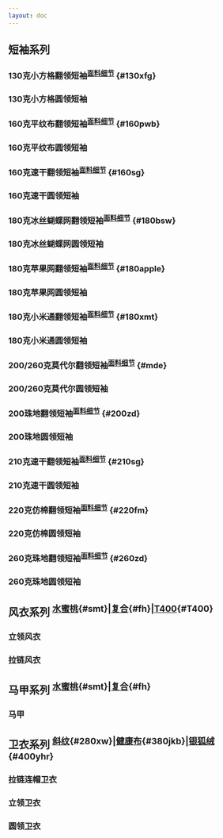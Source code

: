 ```yaml
---
layout: doc
---
```

## 短袖系列
<!-- 小方格 -->
### 130克小方格翻领短袖<sup>[面料细节](./fabric#130xfg)</sup>  {#130xfg}
<Swiper :imagePaths="xfgPolo" />

### 130克小方格圆领短袖
<Swiper :imagePaths="xfgTshirt" />

<!-- 平纹布 -->
### 160克平纹布翻领短袖<sup>[面料细节](./fabric#160pwb)</sup>  {#160pwb}
<Swiper :imagePaths="pwbPolo" />

### 160克平纹布圆领短袖
<Swiper :imagePaths="pwbTshirt" />

<!-- 160克速干 -->
### 160克速干翻领短袖<sup>[面料细节](./fabric#160sg)</sup>  {#160sg}
<Swiper :imagePaths="suGanPolo" />

### 160克速干圆领短袖
<Swiper :imagePaths="suGanTshirt" />

<!-- 冰丝蝴蝶网 -->
### 180克冰丝蝴蝶网翻领短袖<sup>[面料细节](./fabric#180bsw)</sup>  {#180bsw}
<Swiper :imagePaths="bswPolo" />

### 180克冰丝蝴蝶网圆领短袖
<Swiper :imagePaths="bswTshirt" />

<!-- 180苹果网 -->
### 180克苹果网翻领短袖<sup>[面料细节](./fabric#180apple)</sup>  {#180apple}
<Swiper :imagePaths="applePolo" />

### 180克苹果网圆领短袖
<Swiper :imagePaths="appleTshirt" />

<!-- 180克小米通 -->
### 180克小米通翻领短袖<sup>[面料细节](./fabric#180xmt)</sup>  {#180xmt}
<Swiper :imagePaths="xmtPolo" />

### 180克小米通圆领短袖
<Swiper :imagePaths="xmtTshirt" />

<!-- //200克/260克莫代尔 -->
### 200/260克莫代尔翻领短袖<sup>[面料细节](./fabric#mde)</sup>  {#mde}
<Swiper :imagePaths="mdePolo" />

### 200/260克莫代尔圆领短袖
<Swiper :imagePaths="mdeTshirt" />

<!-- 200珠地 -->
### 200珠地翻领短袖<sup>[面料细节](./fabric#200zd)</sup>  {#200zd}
<Swiper :imagePaths="zdPolo" />

### 200珠地圆领短袖
<Swiper :imagePaths="zdPolo" />

<!-- 210克速干 -->
### 210克速干翻领短袖<sup>[面料细节](./fabric#210sg)</sup>  {#210sg}
<Swiper :imagePaths="SGPolo" />

### 210克速干圆领短袖
<Swiper :imagePaths="SGTshirt" />

<!-- 220克仿棉 -->
### 220克仿棉翻领短袖<sup>[面料细节](./fabric#220fm)</sup>  {#220fm}
<Swiper :imagePaths="fmPolo" />

### 220克仿棉圆领短袖
<Swiper :imagePaths="fmTshirt" />

<!-- 260克珠地 -->
### 260克珠地翻领短袖<sup>[面料细节](./fabric#260zd)</sup>  {#260zd}
<Swiper :imagePaths="ZDPolo" />

### 260克珠地圆领短袖
<Swiper :imagePaths="ZDTshirt" />

## 风衣系列 <sup>[水蜜桃](./fabric#smt){#smt}|[复合](./fabric#fh){#fh}|[T400](./fabric#T400){#T400}</sup>

### 立领风衣
<Swiper :imagePaths="standupCollar" />

### 拉链风衣
<Swiper :imagePaths="zipperCollar" />

## 马甲系列 <sup>[水蜜桃](./fabric#smt){#smt}|[复合](./fabric#fh){#fh}</sup>

### 马甲
<Swiper :imagePaths="waistcoat" />

## 卫衣系列 <sup>[斜纹](./fabric#280xw){#280xw}|[健康布](./fabric#380jkb){#380jkb}|[银狐绒](./fabric#400yhr){#400yhr}</sup>

### 拉链连帽卫衣

<Swiper :imagePaths="ZipperHoodSweater" />

### 立领卫衣

<Swiper :imagePaths="standupSweater" />

### 圆领卫衣

<Swiper :imagePaths="roundSweater" />

<script setup>
import { products } from '../components/data/PhysicalMap.js'
import { getProductImages } from '../components/data/PhysicalMapTC.js'
//小方格
// const xfgPolo = products.xfgPolo
// const xfgTshirt = products.xfgTshirt
const xfgPolo = getProductImages('xfgPOLO')
const xfgTshirt = getProductImages('xfgTshirt')
//平纹布
// const pwbPolo = products.pwbPolo
// const pwbTshirt = products.pwbTshirt
const pwbPolo = getProductImages('pwbPOLO')
const pwbTshirt = getProductImages('pwbTshirt')
//160克速干
// const suGanPolo = products.suGanPolo
// const suGanTshirt = products.suGanTshirt
const suGanPolo = getProductImages('suGanPOLO')
const suGanTshirt = getProductImages('suGanTshirt')
//蝴蝶网
// const bswPolo = products.bswPolo
// const bswTshirt = products.bswTshirt
const bswPolo = getProductImages('bswPOLO')
const bswTshirt = getProductImages('bswTshirt')
//180苹果网
// const applePolo = products.applePolo
// const appleTshirt = products.appleTshirt
const applePolo = getProductImages('applePOLO')
const appleTshirt = getProductImages('appleTshirt')
//小米通
// const xmtPolo = products.xmtPolo
// const xmtTshirt = products.xmtTshirt
const xmtPolo = getProductImages('xmtPOLO')
const xmtTshirt = getProductImages('xmtTshirt')
//200克/260克莫代尔
// const mdePolo = products.mdePolo
// const mdrTshirt = products.mdrTshirt
const mdePolo = getProductImages('mdePOLO')
const mdeTshirt = getProductImages('mdeTshirt')
//200珠地
// const zdPolo = products.zdPolo
// const zdTshirt = products.zdTshirt
const zdPolo = getProductImages('zdPOLO')
const zdTshirt = getProductImages('zdTshirt')
//210克速干
// const SGPolo = products.SGPolo
// const SGTshirt = products.SGTshirt
const SGPolo = getProductImages('SGPOLO')
const SGTshirt = getProductImages('SGTshirt')
//220克仿棉
// const fmPolo = products.fmPolo
// const fmTshirt = products.fmTshirt
const fmPolo = getProductImages('fmPOLO')
const fmTshirt = getProductImages('fmTshirt')
//260克珠地
// const ZDPolo = products.ZDPolo
// const ZDTshirt = products.ZDTshirt
const ZDPolo = getProductImages('ZDPOLO')
const ZDTshirt = getProductImages('ZDTshirt')
//风衣
// const standupCollar = products.standupCollar
// const zipperCollar = products.zipperCollar
const standupCollar = getProductImages('standupCollar') 
const zipperCollar = getProductImages('zipperCollar')
//马甲系列
// const waistcoat = products.waistcoat
const waistcoat = getProductImages('waistcoat')
//卫衣
// const ZipperHoodSweater = products.ZipperHoodSweater
// const standupSweater = products.standupSweater
// const roundSweater = products.roundSweater
const ZipperHoodSweater = getProductImages('ZipperHoodSweater')
const standupSweater = getProductImages('standupSweater')
const roundSweater = getProductImages('roundSweater')
</script>

